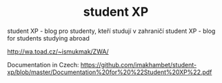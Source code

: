 <h1 style="text-align: center">student XP</h1>
student XP - blog pro studenty, kteří studují v zahraničí
student XP - blog for students studying abroad

http://wa.toad.cz/~ismukmak/ZWA/

Documentation in Сzech: https://github.com/imakhambet/student-xp/blob/master/Documentation%20for%20%22Student%20XP%22.pdf
